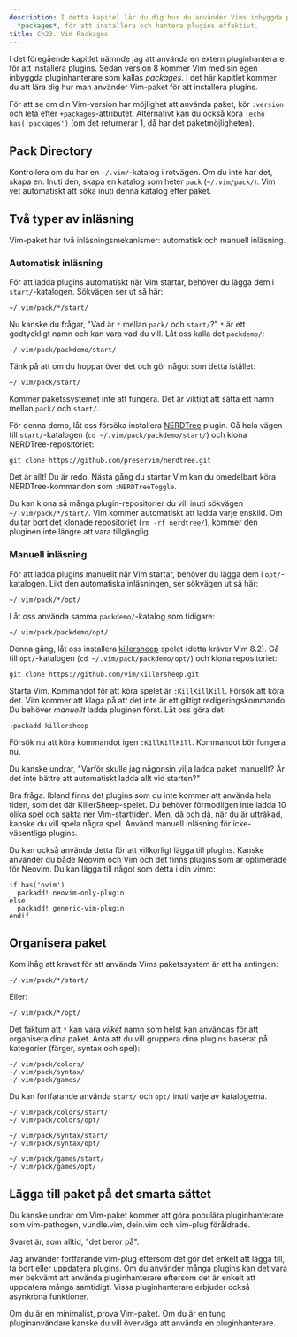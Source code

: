 ```yaml
---
description: I detta kapitel lär du dig hur du använder Vims inbyggda pluginhanterare,
  *packages*, för att installera och hantera plugins effektivt.
title: Ch23. Vim Packages
---
```


I det föregående kapitlet nämnde jag att använda en extern pluginhanterare för att installera plugins. Sedan version 8 kommer Vim med sin egen inbyggda pluginhanterare som kallas *packages*. I det här kapitlet kommer du att lära dig hur man använder Vim-paket för att installera plugins.

För att se om din Vim-version har möjlighet att använda paket, kör `:version` och leta efter `+packages`-attributet. Alternativt kan du också köra `:echo has('packages')` (om det returnerar 1, då har det paketmöjligheten).

## Pack Directory

Kontrollera om du har en `~/.vim/`-katalog i rotvägen. Om du inte har det, skapa en. Inuti den, skapa en katalog som heter `pack` (`~/.vim/pack/`). Vim vet automatiskt att söka inuti denna katalog efter paket.

## Två typer av inläsning

Vim-paket har två inläsningsmekanismer: automatisk och manuell inläsning.

### Automatisk inläsning

För att ladda plugins automatiskt när Vim startar, behöver du lägga dem i `start/`-katalogen. Sökvägen ser ut så här:

```shell
~/.vim/pack/*/start/
```

Nu kanske du frågar, "Vad är `*` mellan `pack/` och `start/`?" `*` är ett godtyckligt namn och kan vara vad du vill. Låt oss kalla det `packdemo/`:

```shell
~/.vim/pack/packdemo/start/
```

Tänk på att om du hoppar över det och gör något som detta istället:

```shell
~/.vim/pack/start/
```

Kommer paketssystemet inte att fungera. Det är viktigt att sätta ett namn mellan `pack/` och `start/`.

För denna demo, låt oss försöka installera [NERDTree](https://github.com/preservim/nerdtree) plugin. Gå hela vägen till `start/`-katalogen (`cd ~/.vim/pack/packdemo/start/`) och klona NERDTree-repositoriet:

```shell
git clone https://github.com/preservim/nerdtree.git
```

Det är allt! Du är redo. Nästa gång du startar Vim kan du omedelbart köra NERDTree-kommandon som `:NERDTreeToggle`.

Du kan klona så många plugin-repositorier du vill inuti sökvägen `~/.vim/pack/*/start/`. Vim kommer automatiskt att ladda varje enskild. Om du tar bort det klonade repositoriet (`rm -rf nerdtree/`), kommer den pluginen inte längre att vara tillgänglig.

### Manuell inläsning

För att ladda plugins manuellt när Vim startar, behöver du lägga dem i `opt/`-katalogen. Likt den automatiska inläsningen, ser sökvägen ut så här:

```shell
~/.vim/pack/*/opt/
```

Låt oss använda samma `packdemo/`-katalog som tidigare:

```shell
~/.vim/pack/packdemo/opt/
```

Denna gång, låt oss installera [killersheep](https://github.com/vim/killersheep) spelet (detta kräver Vim 8.2). Gå till `opt/`-katalogen (`cd ~/.vim/pack/packdemo/opt/`) och klona repositoriet:

```shell
git clone https://github.com/vim/killersheep.git
```

Starta Vim. Kommandot för att köra spelet är `:KillKillKill`. Försök att köra det. Vim kommer att klaga på att det inte är ett giltigt redigeringskommando. Du behöver *manuellt* ladda pluginen först. Låt oss göra det:

```shell
:packadd killersheep
```

Försök nu att köra kommandot igen `:KillKillKill`. Kommandot bör fungera nu.

Du kanske undrar, "Varför skulle jag någonsin vilja ladda paket manuellt? Är det inte bättre att automatiskt ladda allt vid starten?"

Bra fråga. Ibland finns det plugins som du inte kommer att använda hela tiden, som det där KillerSheep-spelet. Du behöver förmodligen inte ladda 10 olika spel och sakta ner Vim-starttiden. Men, då och då, när du är uttråkad, kanske du vill spela några spel. Använd manuell inläsning för icke-väsentliga plugins.

Du kan också använda detta för att villkorligt lägga till plugins. Kanske använder du både Neovim och Vim och det finns plugins som är optimerade för Neovim. Du kan lägga till något som detta i din vimrc:

```shell
if has('nvim')
  packadd! neovim-only-plugin
else
  packadd! generic-vim-plugin
endif
```

## Organisera paket

Kom ihåg att kravet för att använda Vims paketssystem är att ha antingen:

```shell
~/.vim/pack/*/start/
```

Eller:

```shell
~/.vim/pack/*/opt/
```

Det faktum att `*` kan vara *vilket* namn som helst kan användas för att organisera dina paket. Anta att du vill gruppera dina plugins baserat på kategorier (färger, syntax och spel):

```shell
~/.vim/pack/colors/
~/.vim/pack/syntax/
~/.vim/pack/games/
```

Du kan fortfarande använda `start/` och `opt/` inuti varje av katalogerna.

```shell
~/.vim/pack/colors/start/
~/.vim/pack/colors/opt/

~/.vim/pack/syntax/start/
~/.vim/pack/syntax/opt/

~/.vim/pack/games/start/
~/.vim/pack/games/opt/
```

## Lägga till paket på det smarta sättet

Du kanske undrar om Vim-paket kommer att göra populära pluginhanterare som vim-pathogen, vundle.vim, dein.vim och vim-plug föråldrade.

Svaret är, som alltid, "det beror på".

Jag använder fortfarande vim-plug eftersom det gör det enkelt att lägga till, ta bort eller uppdatera plugins. Om du använder många plugins kan det vara mer bekvämt att använda pluginhanterare eftersom det är enkelt att uppdatera många samtidigt. Vissa pluginhanterare erbjuder också asynkrona funktioner.

Om du är en minimalist, prova Vim-paket. Om du är en tung pluginanvändare kanske du vill överväga att använda en pluginhanterare.